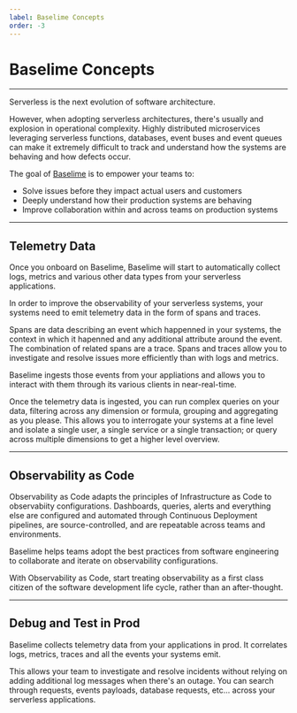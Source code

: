 ```yaml
---
label: Baselime Concepts
order: -3
---
```


# Baselime Concepts
---

Serverless is the next evolution of software architecture.

However, when adopting serverless architectures, there's usually and explosion in operational complexity. Highly distributed microservices leveraging serverless functions, databases, event buses and event queues can make it extremely difficult to track and understand how the systems are behaving and how defects occur.

The goal of [Baselime](https://baselime.io) is to empower your teams to:
- Solve issues before they impact actual users and customers
- Deeply understand how their production systems are behaving
- Improve collaboration within and across teams on production systems

---

## Telemetry Data

Once you onboard on Baselime, Baselime will start to automatically collect logs, metrics and various other data types from your serverless applications.

In order to improve the observability of your serverless systems, your systems need to emit telemetry data in the form of spans and traces.

Spans are data describing an event which happenned in your systems, the context in which it hapenned and any additional attribute around the event. The combination of related spans are a trace. Spans and traces allow you to investigate and resolve issues more efficiently than with logs and metrics.   

Baselime ingests those events from your appliations and allows you to interact with them through its various clients in near-real-time.

Once the telemetry data is ingested, you can run complex queries on your data, filtering across any dimension or formula, grouping and aggregating as you please. This allows you to interrogate your systems at a fine level and isolate a single user, a single service or a single transaction; or query across multiple dimensions to get a higher level overview.

---

## Observability as Code

Observability as Code adapts the principles of Infrastructure as Code to observabiity configurations. Dashboards, queries, alerts and everything else are configured and automated through Continuous Deployment pipelines, are source-controlled, and are repeatable across teams and environments.

Baselime helps teams adopt the best practices from software engineering to collaborate and iterate on observability configurations.

With Observability as Code, start treating observability as a first class citizen of the software development life cycle, rather than an after-thought.

---

## Debug and Test in Prod

Baselime collects telemetry data from your applications in prod. It correlates logs, metrics, traces and all the events your systems emit.

This allows your team to investigate and resolve incidents without relying on adding additional log messages when there's an outage. You can search through requests, events payloads, database requests, etc... across your serverless applications.
